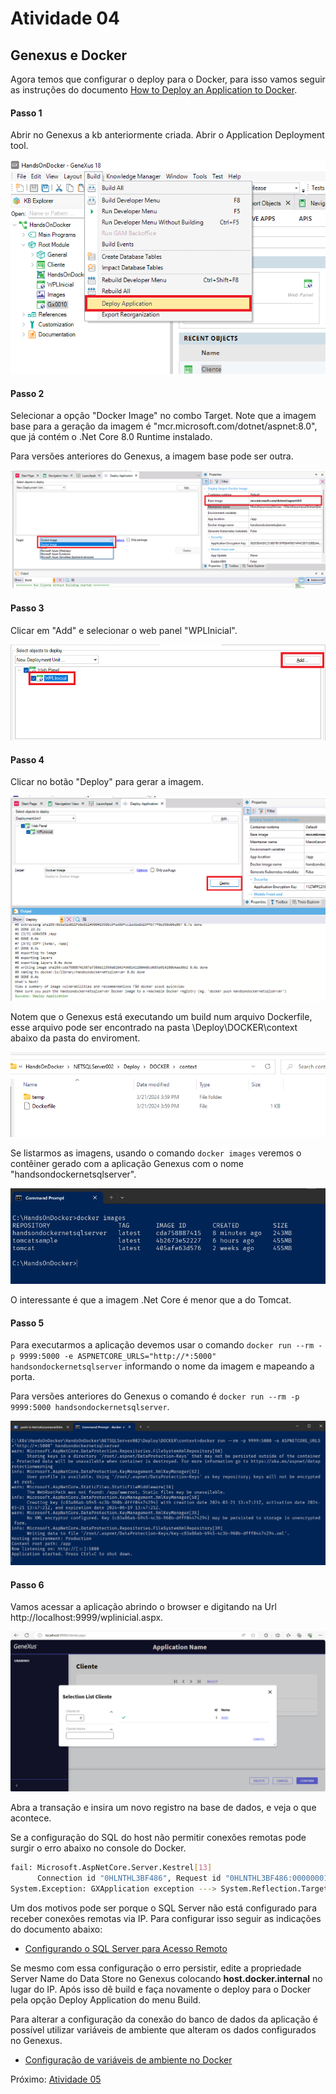 # Atividade 04

## Genexus e Docker

Agora temos que configurar o deploy para o Docker, para isso vamos seguir as instruções do documento [How to Deploy an Application to Docker](https://wiki.genexus.com/commwiki/servlet/wiki?36951,How+to+Deploy+an+Application+to+Docker).

#### Passo 1

Abrir no Genexus a kb anteriormente criada.
Abrir o Application Deployment tool.

![Application Deployment tool](imagens/deployapptool.png)

#### Passo 2

Selecionar a opção "Docker Image" no combo Target. Note que a imagem base para a geração da imagem é "mcr.microsoft.com/dotnet/aspnet:8.0", que já contém o .Net Core 8.0 Runtime instalado. 

Para versões anteriores do Genexus, a imagem base pode ser outra.

![Docker Image](imagens/deploytarget.png)

#### Passo 3

Clicar em "Add" e selecionar o web panel "WPLInicial".

![main program](imagens/deploymain.png)

#### Passo 4

Clicar no botão "Deploy" para gerar a imagem.

![build image](imagens/deploybuildimage.png)

Notem que o Genexus está executando um build num arquivo Dockerfile, esse arquivo pode ser encontrado na pasta \Deploy\DOCKER\context abaixo da pasta do enviroment.

![genexus dockerfile](imagens/genexusdockerfile.png)

Se listarmos as imagens, usando o comando `docker images` veremos o contêiner gerado com a aplicação Genexus com o nome "handsondockernetsqlserver".

![docker images](imagens/dockerlistimage.png)

O interessante é que a imagem .Net Core é menor que a do Tomcat.

#### Passo 5

Para executarmos a aplicação devemos usar o comando `docker run --rm -p 9999:5000 -e ASPNETCORE_URLS="http://*:5000" handsondockernetsqlserver` informando o nome da imagem e mapeando a porta.

Para versões anteriores do Genexus o comando é `docker run --rm -p 9999:5000 handsondockernetsqlserver`.

![docker run](imagens/dockerrun.png)

#### Passo 6

Vamos acessar a aplicação abrindo o browser e digitando na Url http://localhost:9999/wplinicial.aspx.

![web app gx no docker](imagens/apprundocker.png)


Abra a transação e insira um novo registro na base de dados, e veja o que acontece.

Se a configuração do SQL do host não permitir conexões remotas pode surgir o erro abaixo no console do Docker.

```bash
fail: Microsoft.AspNetCore.Server.Kestrel[13]
      Connection id "0HLNTHL3BF486", Request id "0HLNTHL3BF486:00000001": An unhandled exception was thrown by the application.
System.Exception: GXApplication exception ---> System.Reflection.TargetInvocationException: Exception has been thrown by the target of an invocation. ---> GeneXus.Data.GxADODataException: Type:GeneXus.Data.GxADODataException.A network-related or instance-specific error occurred while establishing a connection to SQL Server. The server was not found or was not accessible. Verify that the instance name is correct and that SQL Server is configured to allow remote connections. 
```
Um dos motivos pode ser porque o SQL Server não está configurado para receber conexões remotas via IP. Para configurar isso seguir as indicações do documento abaixo:

- [Configurando o SQL Server para Acesso Remoto](pdfs/Configurando-o-SQL-Server-para-Acesso-Remoto.pdf)

Se mesmo com essa configuração o erro persistir, edite a propriedade Server Name do Data Store no Genexus colocando **host.docker.internal** no lugar do IP. Após isso dê build e faça novamente o deploy para o Docker pela opção Deploy Application do menu Build.

Para alterar a configuração da conexão do banco de dados da aplicação é possível utilizar variáveis de ambiente que alteram os dados configurados no Genexus.

- [Configuração de variáveis de ambiente no Docker](https://wiki.genexus.com/commwiki/wiki?53336,Application+Configuration+using+Environment+Variables+in+.NET+and+Java)

Próximo: [Atividade 05](05-atividade.md)